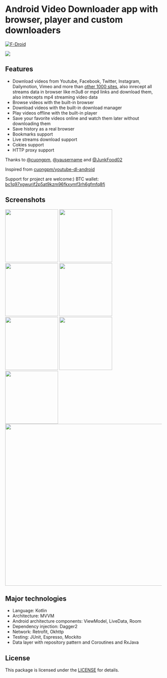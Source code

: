 # Android Video Downloader app with browser, player and custom downloaders

[![F-Droid](https://img.shields.io/f-droid/v/com.myAllVideoBrowser?color=b4eb12&label=F-Droid&logo=fdroid&logoColor=1f78d2)](https://f-droid.org/packages/com.myAllVideoBrowser)

<a href="https://f-droid.org/packages/com.myAllVideoBrowser"><img src="https://f-droid.org/badge/get-it-on.png"></a>

## Features

- Download videos from Youtube, Facebook, Twitter, Instagram, Dailymotion, Vimeo and more
  than [other 1000 sites](http://rg3.github.io/youtube-dl/supportedsites.html), also inrecept all
  streams data in browser like m3u8 or mpd links and download them, also intrecepts mp4 streaming
  video data
- Browse videos with the built-in browser
- Download videos with the built-in download manager
- Play videos offline with the built-in player
- Save your favorite videos online and watch them later without downloading them
- Save history as a real browser
- Bookmarks support
- Live streams download support
- Cokies support
- HTTP proxy support

Thanks
to [@cuongpm](https://github.com/cuongpm), [@yausername](https://github.com/yausername) and [@JunkFood02](https://github.com/JunkFood02)

Inspired from [cuongpm/youtube-dl-android](https://github.com/cuongpm/youtube-dl-android)

Support for project are welcome:) BTC wallet: [bc1q97xgwurjf2p5at9kzm96fkxymf3rh6gfmfq8fj](bitcoin:BC1Q97XGWURJF2P5AT9KZM96FKXYMF3RH6GFMFQ8FJ)

## Screenshots

<img src="screenshots/screenshot_1.png" width="170"> <img src="screenshots/screenshot_2.png" width="170"> <img src="screenshots/screenshot_3.png" width="170"> <img src="screenshots/screenshot_4.png" width="170">
<img src="screenshots/screenshot_5.png" width="170"> <img src="screenshots/screenshot_6.png" width="170"> <img src="screenshots/screenshot_7.png" width="170"> <img src="screenshots/screenshot_8.png" width="520">


## Major technologies

- Language: Kotlin
- Architecture: MVVM
- Android architecture components: ViewModel, LiveData, Room
- Dependency injection: Dagger2
- Network: Retrofit, Okhttp
- Testing: JUnit, Espresso, Mockito
- Data layer with repository pattern and Coroutines and RxJava

## License

This package is licensed under the [LICENSE](./LICENSE) for details.
